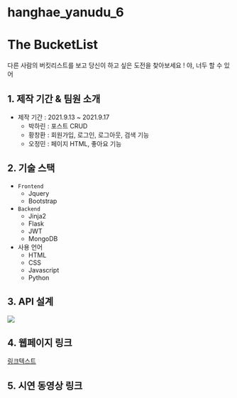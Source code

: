 # hanghae_yanudu_6

# The BucketList
다른 사람의 버킷리스트를 보고 당신이 하고 싶은 도전을 찾아보세요 !
야, 너두 할 수 있어
## 1. 제작 기간 & 팀원 소개
- 제작 기간 : 2021.9.13 ~ 2021.9.17
  - 박하린 : 포스트 CRUD
  - 황창환 : 회원가입, 로그인, 로그아웃, 검색 기능
  - 오정민 : 페이지 HTML, 좋아요 기능
## 2. 기술 스택
- `Frontend`
  - Jquery
  - Bootstrap
- `Backend`
  - Jinja2
  - Flask
  - JWT
  - MongoDB
- 사용 언어
  - HTML
  - CSS
  - Javascript
  - Python
## 3. API 설계
![](https://images.velog.io/images/khakaa/post/ca0937e5-e7f1-4705-8986-b46f862b1885/KakaoTalk_Photo_2021-09-17-22-11-14.png)
## 4. 웹페이지 링크
[링크텍스트](http://yanudu.shop)
## 5. 시연 동영상 링크
